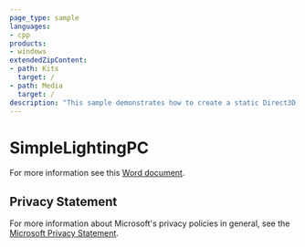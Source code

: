 ```yaml
---
page_type: sample
languages:
- cpp
products:
- windows
extendedZipContent:
- path: Kits
  target: /
- path: Media
  target: /
description: "This sample demonstrates how to create a static Direct3D 11 vertex, index, and constant buffer to draw indexed geometry lit by using static and dynamic Lambertian lighting."
---
```


# SimpleLightingPC

For more information see this [Word document](https://github.com/microsoft/Xbox-ATG-Samples/blob/master/PCSamples/IntroGraphics/SimpleLightingPC/Readme.docx).

## Privacy Statement

For more information about Microsoft's privacy policies in general, see the [Microsoft Privacy Statement](https://privacy.microsoft.com/en-us/privacystatement/).
